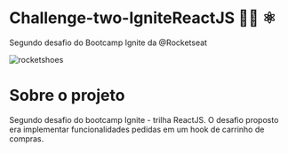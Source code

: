 # Challenge-two-IgniteReactJS 👩‍🚀 ⚛️
Segundo desafio do Bootcamp Ignite da @Rocketseat

![rocketshoes](https://user-images.githubusercontent.com/69469286/111915980-9b773200-8a57-11eb-8f6e-53bf012862cf.png)
# Sobre o projeto
Segundo desafio do bootcamp Ignite - trilha ReactJS.
O desafio proposto era implementar funcionalidades pedidas em um hook de carrinho de compras.


